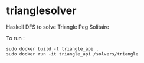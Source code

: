 # trianglesolver

Haskell DFS to solve Triangle Peg Solitaire 

To run : 

```
sudo docker build -t triangle_api . 
sudo docker run -it triangle_api /solvers/triangle

```
